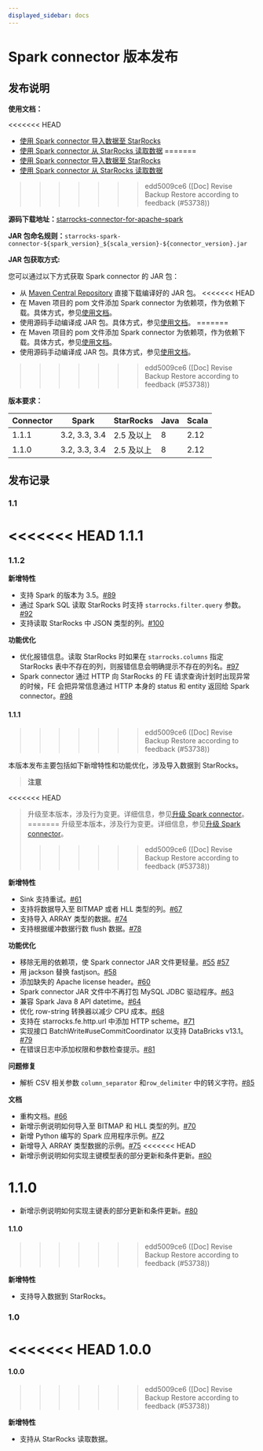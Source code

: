 ```yaml
---
displayed_sidebar: docs
---
```


# Spark connector 版本发布

## 发布说明

**使用文档：**

<<<<<<< HEAD
- [使用 Spark connector 导入数据至 StarRocks](../loading/Spark-connector-starrocks.md)
- [使用 Spark connector 从 StarRocks 读取数据](../unloading/Spark_connector.md)
=======
- [使用 Spark connector 导入数据至 StarRocks](https://docs.starrocks.io/zh/docs/loading/Spark-connector-starrocks/)
- [使用 Spark connector 从 StarRocks 读取数据](https://docs.starrocks.io/zh/docs/unloading/Spark_connector/)
>>>>>>> edd5009ce6 ([Doc] Revise Backup Restore according to feedback (#53738))

**源码下载地址：**[starrocks-connector-for-apache-spark](https://github.com/StarRocks/starrocks-connector-for-apache-spark)

**JAR 包命名规则：**`starrocks-spark-connector-${spark_version}_${scala_version}-${connector_version}.jar`

**JAR 包获取方式:**

您可以通过以下方式获取 Spark connector 的 JAR 包：

- 从 [Maven Central Repository](https://repo1.maven.org/maven2/com/starrocks) 直接下载编译好的 JAR 包。
<<<<<<< HEAD
- 在 Maven 项目的 pom 文件添加 Spark connector 为依赖项，作为依赖下载。具体方式，参见[使用文档](../loading/Spark-connector-starrocks.md)。
- 使用源码手动编译成 JAR 包。具体方式，参见[使用文档](../loading/Spark-connector-starrocks.md)。
=======
- 在 Maven 项目的 pom 文件添加 Spark connector 为依赖项，作为依赖下载。具体方式，参见[使用文档](https://docs.starrocks.io/zh/docs/loading/Spark-connector-starrocks/)。
- 使用源码手动编译成 JAR 包。具体方式，参见[使用文档](https://docs.starrocks.io/zh/docs/loading/Spark-connector-starrocks/)。
>>>>>>> edd5009ce6 ([Doc] Revise Backup Restore according to feedback (#53738))

**版本要求：**

| Connector | Spark         | StarRocks  | Java | Scala |
| --------- | ------------- | ---------- | ---- | ----- |
| 1.1.1     | 3.2, 3.3, 3.4 | 2.5 及以上 | 8    | 2.12  |
| 1.1.0     | 3.2, 3.3, 3.4 | 2.5 及以上 | 8    | 2.12  |

## 发布记录

### 1.1

<<<<<<< HEAD
**1.1.1**
=======
### 1.1.2

**新增特性**

- 支持 Spark 的版本为 3.5。[#89](https://github.com/StarRocks/starrocks-connector-for-apache-spark/pull/89)
- 通过 Spark SQL 读取 StarRocks 时支持 `starrocks.filter.query` 参数。[#92](https://github.com/StarRocks/starrocks-connector-for-apache-spark/pull/92)
- 支持读取 StarRocks 中 JSON 类型的列。[#100](https://github.com/StarRocks/starrocks-connector-for-apache-spark/pull/100)

**功能优化**

- 优化报错信息。读取 StarRocks 时如果在 `starrocks.columns` 指定 StarRocks 表中不存在的列，则报错信息会明确提示不存在的列名。[#97](https://github.com/StarRocks/starrocks-connector-for-apache-spark/pull/97)
- Spark connector 通过 HTTP 向 StarRocks 的 FE 请求查询计划时出现异常的时候，FE 会把异常信息通过 HTTP 本身的 status 和 entity 返回给 Spark connector。[#98](https://github.com/StarRocks/starrocks-connector-for-apache-spark/pull/98)

#### 1.1.1
>>>>>>> edd5009ce6 ([Doc] Revise Backup Restore according to feedback (#53738))

本版本发布主要包括如下新增特性和功能优化，涉及导入数据到 StarRocks。

> **注意**
>
<<<<<<< HEAD
> 升级至本版本，涉及行为变更。详细信息，参见[升级 Spark connector](../loading/Spark-connector-starrocks.md#升级-spark-connector)。
=======
> 升级至本版本，涉及行为变更。详细信息，参见[升级 Spark connector](https://docs.starrocks.io/zh/docs/loading/Spark-connector-starrocks/#升级-spark-connector)。
>>>>>>> edd5009ce6 ([Doc] Revise Backup Restore according to feedback (#53738))

**新增特性**

- Sink 支持重试。[#61](https://github.com/StarRocks/starrocks-connector-for-apache-spark/pull/61)
- 支持将数据导入至 BITMAP 或者 HLL 类型的列。[#67](https://github.com/StarRocks/starrocks-connector-for-apache-spark/pull/67)
- 支持导入 ARRAY 类型的数据。[#74](https://github.com/StarRocks/starrocks-connector-for-apache-spark/pull/74)
- 支持根据缓冲数据行数 flush 数据。[#78](https://github.com/StarRocks/starrocks-connector-for-apache-spark/pull/78)

**功能优化**

- 移除无用的依赖项，使 Spark connector JAR 文件更轻量。[#55](https://github.com/StarRocks/starrocks-connector-for-apache-spark/pull/55) [#57](https://github.com/StarRocks/starrocks-connector-for-apache-spark/pull/57)
- 用 jackson 替换 fastjson。[#58](https://github.com/StarRocks/starrocks-connector-for-apache-spark/pull/58)
- 添加缺失的 Apache license header。[#60](https://github.com/StarRocks/starrocks-connector-for-apache-spark/pull/60)
- Spark connector JAR 文件中不再打包 MySQL JDBC 驱动程序。[#63](https://github.com/StarRocks/starrocks-connector-for-apache-spark/pull/63)
- 兼容 Spark Java 8 API datetime。[#64](https://github.com/StarRocks/starrocks-connector-for-apache-spark/pull/64)
- 优化 row-string 转换器以减少 CPU 成本。[#68](https://github.com/StarRocks/starrocks-connector-for-apache-spark/pull/68)
- 支持在 starrocks.fe.http.url 中添加 HTTP scheme。[#71](https://github.com/StarRocks/starrocks-connector-for-apache-spark/pull/71)
- 实现接口 BatchWrite#useCommitCoordinator 以支持 DataBricks v13.1。 [#79](https://github.com/StarRocks/starrocks-connector-for-apache-spark/pull/79)
- 在错误日志中添加权限和参数检查提示。[#81](https://github.com/StarRocks/starrocks-connector-for-apache-spark/pull/81)

**问题修复**

- 解析 CSV 相关参数 `column_separator` 和`row_delimiter` 中的转义字符。[#85](https://github.com/StarRocks/starrocks-connector-for-apache-spark/pull/85)

**文档**

- 重构文档。[#66](https://github.com/StarRocks/starrocks-connector-for-apache-spark/pull/66)
- 新增示例说明如何导入至 BITMAP 和 HLL 类型的列。[#70](https://github.com/StarRocks/starrocks-connector-for-apache-spark/pull/70)
- 新增 Python 编写的 Spark 应用程序示例。[#72](https://github.com/StarRocks/starrocks-connector-for-apache-spark/pull/72)
- 新增导入 ARRAY 类型数据的示例。[#75](https://github.com/StarRocks/starrocks-connector-for-apache-spark/pull/75)
<<<<<<< HEAD
- 新增示例说明如何实现主键模型表的部分更新和条件更新。[#80](https://github.com/StarRocks/starrocks-connector-for-apache-spark/pull/80)

**1.1.0**
=======
- 新增示例说明如何实现主键表的部分更新和条件更新。[#80](https://github.com/StarRocks/starrocks-connector-for-apache-spark/pull/80)

#### 1.1.0
>>>>>>> edd5009ce6 ([Doc] Revise Backup Restore according to feedback (#53738))

**新增特性**

- 支持导入数据到 StarRocks。

### 1.0

<<<<<<< HEAD
**1.0.0**
=======
#### 1.0.0
>>>>>>> edd5009ce6 ([Doc] Revise Backup Restore according to feedback (#53738))

**新增特性**

- 支持从 StarRocks 读取数据。
